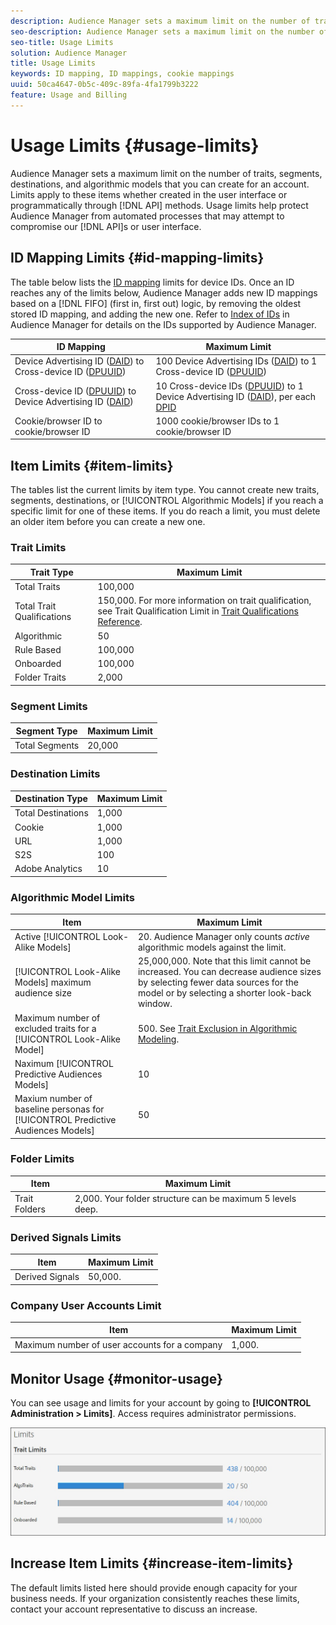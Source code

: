 ```yaml
---
description: Audience Manager sets a maximum limit on the number of traits, segments, destinations, and algorithmic models that you can create for an account. Limits apply to these items whether created in the user interface or programmatically through API methods. Usage limits help protect Audience Manager from automated processes that may attempt to compromise our APIs or user interface.
seo-description: Audience Manager sets a maximum limit on the number of traits, segments, destinations, and algorithmic models that you can create for an account. Limits apply to these items whether created in the user interface or programmatically through API methods. Usage limits help protect Audience Manager from automated processes that may attempt to compromise our APIs or user interface.
seo-title: Usage Limits
solution: Audience Manager
title: Usage Limits
keywords: ID mapping, ID mappings, cookie mappings
uuid: 50ca4647-0b5c-409c-89fa-4fa1799b3222
feature: Usage and Billing
---
```


# Usage Limits {#usage-limits}

Audience Manager sets a maximum limit on the number of traits, segments, destinations, and algorithmic models that you can create for an account. Limits apply to these items whether created in the user interface or programmatically through [!DNL API] methods. Usage limits help protect Audience Manager from automated processes that may attempt to compromise our [!DNL API]s or user interface.

## ID Mapping Limits {#id-mapping-limits}

The table below lists the [ID mapping](../../integration/sending-audience-data/batch-data-transfer-explained/id-sync-http.md) limits for device IDs. Once an ID reaches any of the limits below, Audience Manager adds new ID mappings based on a [!DNL FIFO] (first in, first out) logic, by removing the oldest stored ID mapping, and adding the new one. Refer to [Index of IDs](../../reference/ids-in-aam.md) in Audience Manager for details on the IDs supported by Audience Manager.

|ID Mapping | Maximum Limit |
|-----------|-------------- |
|Device Advertising ID ([DAID](../../reference/ids-in-aam.md)) to Cross-device ID ([DPUUID](../../reference/ids-in-aam.md)) | 100 Device Advertising IDs ([DAID](../../reference/ids-in-aam.md)) to 1 Cross-device ID ([DPUUID](../../reference/ids-in-aam.md)) |
|Cross-device ID ([DPUUID](../../reference/ids-in-aam.md)) to Device Advertising ID ([DAID](../../reference/ids-in-aam.md)) | 10 Cross-device IDs ([DPUUID](../../reference/ids-in-aam.md)) to 1 Device Advertising ID ([DAID](../../reference/ids-in-aam.md)), per each [DPID](../../reference/ids-in-aam.md) |
|Cookie/browser ID to cookie/browser ID | 1000 cookie/browser  IDs to 1 cookie/browser ID |

## Item Limits {#item-limits}

The tables list the current limits by item type. You cannot create new traits, segments, destinations, or [!UICONTROL Algorithmic Models] if you reach a specific limit for one of these items. If you do reach a limit, you must delete an older item before you can create a new one.

### Trait Limits

| Trait Type    | Maximum Limit   |
| -------------------------- | ------------------------------------- |
| Total Traits               | 100,000   |
| Total Trait Qualifications | 150,000. For more information on trait qualification, see Trait Qualification Limit in [Trait Qualifications Reference](/help/using/features/traits/trait-and-segment-qualification-reference.md#trait-qualification-limit). |
| Algorithmic                | 50       |
| Rule Based                 | 100,000  |
| Onboarded                  | 100,000  |
| Folder Traits              | 2,000    |

### Segment Limits

| Segment Type   | Maximum Limit |
| -------------- | ------------- |
| Total Segments | 20,000        |

### Destination Limits

| Destination Type   | Maximum Limit |
| ------------------ | ------------- |
| Total Destinations | 1,000         |
| Cookie             | 1,000         |
| URL                | 1,000         |
| S2S                | 100           |
| Adobe Analytics    | 10            |

### Algorithmic Model Limits

| Item  | Maximum Limit |
| -------- | ----- |
| Active [!UICONTROL Look-Alike Models]  | 20. Audience Manager only counts *active* algorithmic models against the limit.|
| [!UICONTROL Look-Alike Models] maximum audience size | 25,000,000.  Note that this limit cannot be increased. You can decrease audience sizes by selecting fewer data sources for the model or by selecting a shorter look-back window. |
| Maximum number of excluded traits for a [!UICONTROL Look-Alike Model] | 500. See [Trait Exclusion in Algorithmic Modeling](/help/using/features/algorithmic-models/trait-exclusion-algo-models.md). |
|Naximum [!UICONTROL Predictive Audiences Models]|10|
|Maxium number of baseline personas for [!UICONTROL Predictive Audiences Models]|50|

### Folder Limits

| Item | Maximum Limit|
| ------------- | ------------------ |
| Trait Folders | 2,000.  Your folder structure can be maximum 5 levels deep. |

### Derived Signals Limits

| Item            | Maximum Limit |
| --------------- | ------------- |
| Derived Signals | 50,000.       |

### Company User Accounts Limit

| Item  | Maximum Limit |
| ----------- | ------------- |
| Maximum number of user accounts for a company | 1,000.  |

## Monitor Usage {#monitor-usage}

You can see usage and limits for your account by going to **[!UICONTROL Administration > Limits]**. Access requires administrator permissions.

![usage limits image](assets/usage-limits.png)

## Increase Item Limits {#increase-item-limits}

The default limits listed here should provide enough capacity for your business needs. If your organization consistently reaches these limits, contact your account representative to discuss an increase.